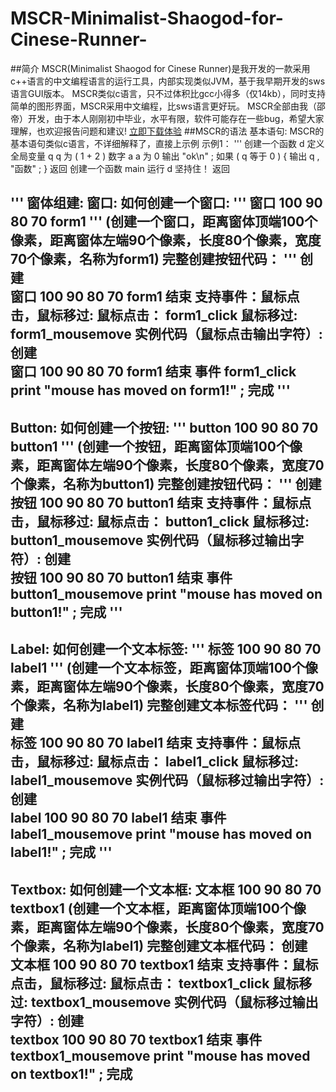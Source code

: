 # MSCR-Minimalist-Shaogod-for-Cinese-Runner-
##简介
MSCR(Minimalist Shaogod for Cinese Runner)是我开发的一款采用c++语言的中文编程语言的运行工具，内部实现类似JVM，基于我早期开发的sws语言GUI版本。 MSCR类似c语言，只不过体积比gcc小得多（仅14kb），同时支持简单的图形界面，MSCR采用中文编程，比sws语言更好玩。 MSCR全部由我（邵帝）开发，由于本人刚刚初中毕业，水平有限，软件可能存在一些bug，希望大家理解，也欢迎报告问题和建议!
[立即下载体验](https://github.com/Shaoqirui/MSCR-Minimalist-Shaogod-for-Cinese-Runner-/releases/tag/1)
##MSCR的语法
基本语句:
MSCR的基本语句类似c语言，不详细解释了，直接上示例
示例1：
'''
创建一个函数 d
定义全局变量 q
q 为 ( 1 + 2 )
数字 a
a 为 0
输出 "ok\n" ;
如果 ( q 等于 0 ) {
输出 q , "函数" ;
}
返回
创建一个函数 main
运行 d
坚持住！
返回

'''
窗体组建:
窗口:
如何创建一个窗口:
'''
窗口 100 90 80 70 form1
'''
(创建一个窗口，距离窗体顶端100个像素，距离窗体左端90个像素，长度80个像素，宽度70个像素，名称为form1)
完整创建按钮代码：
'''
创建   
窗口 100 90 80 70 form1
结束
支持事件：鼠标点击，鼠标移过:
鼠标点击：
form1_click
鼠标移过:
form1_mousemove
实例代码（鼠标点击输出字符）:
创建   
窗口 100 90 80 70 form1
结束
事件 form1_click
print "mouse has moved on form1!" ;
完成
'''
-----------------------
Button:
如何创建一个按钮:
'''
button 100 90 80 70 button1
'''
(创建一个按钮，距离窗体顶端100个像素，距离窗体左端90个像素，长度80个像素，宽度70个像素，名称为button1)
完整创建按钮代码：
'''
创建   
按钮 100 90 80 70 button1
结束
支持事件：鼠标点击，鼠标移过:
鼠标点击：
button1_click
鼠标移过:
button1_mousemove
实例代码（鼠标移过输出字符）:
创建   
按钮 100 90 80 70 button1
结束
事件 button1_mousemove
print "mouse has moved on button1!" ;
完成
'''
-----------------------
Label:
如何创建一个文本标签:
'''
标签 100 90 80 70 label1
'''
(创建一个文本标签，距离窗体顶端100个像素，距离窗体左端90个像素，长度80个像素，宽度70个像素，名称为label1)
完整创建文本标签代码：
'''
创建   
标签 100 90 80 70 label1
结束
支持事件：鼠标点击，鼠标移过:
鼠标点击：
label1_click
鼠标移过:
label1_mousemove
实例代码（鼠标移过输出字符）:
创建   
label 100 90 80 70 label1
结束
事件 label1_mousemove
print "mouse has moved on label1!" ;
完成
'''
-----------------------
Textbox:
如何创建一个文本框:
文本框 100 90 80 70 textbox1
(创建一个文本框，距离窗体顶端100个像素，距离窗体左端90个像素，长度80个像素，宽度70个像素，名称为label1)
完整创建文本框代码：
创建   
文本框 100 90 80 70 textbox1
结束
支持事件：鼠标点击，鼠标移过:
鼠标点击：
textbox1_click
鼠标移过:
textbox1_mousemove
实例代码（鼠标移过输出字符）:
创建   
textbox 100 90 80 70 textbox1
结束
事件 textbox1_mousemove
print "mouse has moved on textbox1!" ;
完成
-----------------------

